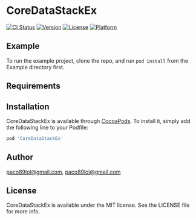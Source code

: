# CoreDataStackEx

[![CI Status](https://img.shields.io/travis/paco89lol@gmail.com/CoreDataStackEx.svg?style=flat)](https://travis-ci.org/paco89lol@gmail.com/CoreDataStackEx)
[![Version](https://img.shields.io/cocoapods/v/CoreDataStackEx.svg?style=flat)](https://cocoapods.org/pods/CoreDataStackEx)
[![License](https://img.shields.io/cocoapods/l/CoreDataStackEx.svg?style=flat)](https://cocoapods.org/pods/CoreDataStackEx)
[![Platform](https://img.shields.io/cocoapods/p/CoreDataStackEx.svg?style=flat)](https://cocoapods.org/pods/CoreDataStackEx)

## Example

To run the example project, clone the repo, and run `pod install` from the Example directory first.

## Requirements

## Installation

CoreDataStackEx is available through [CocoaPods](https://cocoapods.org). To install
it, simply add the following line to your Podfile:

```ruby
pod 'CoreDataStackEx'
```

## Author

paco89lol@gmail.com, paco89lol@gmail.com

## License

CoreDataStackEx is available under the MIT license. See the LICENSE file for more info.
